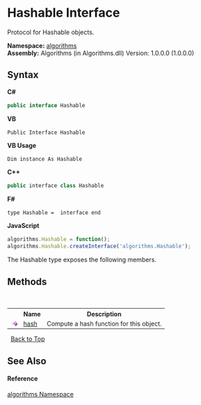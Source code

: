 # Hashable Interface
 

Protocol for Hashable objects.

**Namespace:**&nbsp;<a href="82f88b43-fdc9-bc99-9558-75fce96d448f">algorithms</a><br />**Assembly:**&nbsp;Algorithms (in Algorithms.dll) Version: 1.0.0.0 (1.0.0.0)

## Syntax

**C#**<br />
``` C#
public interface Hashable
```

**VB**<br />
``` VB
Public Interface Hashable
```

**VB Usage**<br />
``` VB Usage
Dim instance As Hashable
```

**C++**<br />
``` C++
public interface class Hashable
```

**F#**<br />
``` F#
type Hashable =  interface end
```

**JavaScript**<br />
``` JavaScript
algorithms.Hashable = function();
algorithms.Hashable.createInterface('algorithms.Hashable');
```

The Hashable type exposes the following members.


## Methods
&nbsp;<table><tr><th></th><th>Name</th><th>Description</th></tr><tr><td>![Public method](media/pubmethod.gif "Public method")</td><td><a href="2074261d-19cf-7294-adc2-02c0f1d9f627">hash</a></td><td>
Compute a hash function for this object.</td></tr></table>&nbsp;
<a href="#hashable-interface">Back to Top</a>

## See Also


#### Reference
<a href="82f88b43-fdc9-bc99-9558-75fce96d448f">algorithms Namespace</a><br />
